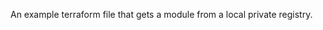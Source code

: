<!--
SPDX-FileCopyrightText: 2022 - 2025 NRK

SPDX-License-Identifier: MIT
-->

An example terraform file that gets a module from a local private registry.

